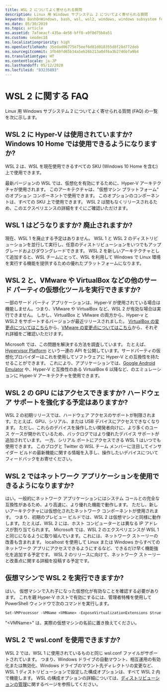 ```yaml
---
title: WSL 2 についてよく寄せられる質問
description: Linux 用 Windows サブシステム 2 についてよく寄せられる質問
keywords: BashOnWindows, bash, wsl, wsl2, windows, windows subsystem for linux, windowssubsystem, ubuntu, debian, suse, windows 10, インストール
ms.date: 05/30/2019
ms.topic: article
ms.assetid: 7afaeacf-435a-4e58-bff0-a9f0d75b8a51
ms.custom: seodec18
ms.localizationpriority: high
ms.openlocfilehash: 35edad06775e75eef6d81d018355d8f28d772deb
ms.sourcegitcommit: 3fb40fd65b34a5eb26b213a0df6a3b2746b7a9b4
ms.translationtype: HT
ms.contentlocale: ja-JP
ms.lasthandoff: 05/12/2020
ms.locfileid: "83235893"
---
```

# <a name="wsl-2-faqs"></a>WSL 2 に関する FAQ

Linux 用 Windows サブシステム 2 についてよく寄せられる質問 (FAQ) の一覧を次に示します。

## <a name="does-wsl-2-use-hyper-v-will-it-be-available-on-windows-10-home"></a>WSL 2 に Hyper-V は使用されていますか? Windows 10 Home では使用できるようになりますか?

WSL 2 は、WSL を現在使用できるすべての SKU (Windows 10 Home を含む) 上で使用できます。

最新バージョンの WSL では、仮想化を有効にするために、Hyper-V アーキテクチャが使用されます。 このアーキテクチャは、"仮想マシン プラットフォーム" のオプション コンポーネントで使用できます。 このオプションのコンポーネントは、すべての SKU 上で使用できます。 WSL 2 は間もなくリリースされるため、このエクスペリエンスの詳細をすぐにご確認いただけます。

## <a name="what-will-happen-to-wsl-1-will-it-be-abandoned"></a>WSL 1 はどうなりますか? 廃止されますか?

現在、WSL 1 を廃止する予定はありません。 WSL 1 と WSL 2 のディストリビューションを並行して実行し、任意のディストリビューションをいつでもアップグレードおよびダウングレードできます。 WSL 2 を新しいアーキテクチャとして追加すると、WSL チームにとって、WSL を利用して Windows で Linux 環境を実行する機能を提供するための優れたプラットフォームになります。

## <a name="will-i-be-able-to-run-wsl-2-and-other-3rd-party-virtualization-tools-such-as-vmware-or-virtualbox"></a>WSL 2 と、VMware や VirtualBox などの他のサード パーティの仮想化ツールを実行できますか?

一部のサード パーティ アプリケーションは、Hyper-V が使用されている場合は機能しません。つまり、VMware や VirtualBox など、WSL 2 が有効な場合は実行できません。 しかし、VirtualBox と VMware の両方から、Hyper-v と WSL2 をサポートするバージョンが最近リリースされました。 [VirtualBox の変更点についてはこちら][1]から、[VMware の変更点についてはこちら][4]から、それぞれ詳細をご確認いただけます。

Microsoft では、この問題を解決する方法を調査しています。 たとえば、[Hypervisor Platform][2] という一連の API を公開しています。サードパーティの仮想化プロバイダーはこれを使用してソフトウェアに Hyper-V との互換性を持たせることができます。 これにより、アプリケーションでは、[Google Android Emulator][3] や、Hyper-V と互換性のある VirtualBox 6 以降など、のエミュレーションに Hyper-V アーキテクチャを使用できます。

## <a name="can-i-access-the-gpu-in-wsl-2-are-there-plans-to-increase-hardware-support"></a>WSL 2 の GPU にはアクセスできますか? ハードウェア サポートを強化する予定はありますか?

WSL 2 の初期リリースでは、ハードウェア アクセスのサポートが制限されます。たとえば、GPU、シリアル、または USB デバイスにアクセスできなくなります。 ただし、これらのデバイスを操作したい開発者向けに、より多くのユース ケースが開かれているため、バックログではより優れたデバイス サポートが追加されています。 一方、シリアル ポートにアクセスできる WSL 1 はいつでも使用できます。 このブログと Twitter の WSL チーム メンバーに注目してインサイダー ビルドの最新機能に関する情報を入手し、操作したいデバイスについてフィードバックをお寄せください。

## <a name="will-wsl-2-be-able-to-use-networking-applications"></a>WSL 2 ではネットワーク アプリケーションを使用できるようになりますか?

はい。一般的にネットワーク アプリケーションにはシステム コールとの完全な互換性があるため、より高速に、より優れた機能で動作します。 ただし、新しいアーキテクチャには仮想化されたネットワーク コンポーネントが使用されます。 つまり、初期のプレビュー ビルドでは、WSL 2 は仮想マシンと同様に動作します。たとえば、WSL 2 には、ホスト コンピューターとは異なる IP アドレスが割り当てられます。 Microsoft では、WSL 2 のエクスペリエンスが WSL 1 と同じになるように取り組んでいます。これには、ネットワーク ストーリーの改善も含まれます。 localhost を使用して Linux または Windows からすべてのネットワーク アプリにアクセスできるようにするなど、できるだけ早く機能強化を追加する予定です。 WSL 2 のリリースに向けて、ネットワーク ストーリーと改善点に関する詳細を投稿する予定です。

## <a name="can-i-run-wsl-2-in-a-virtual-machine"></a>仮想マシンで WSL 2 を実行できますか?

はい。 仮想マシンで入れ子になった仮想化が有効なことを確認する必要があります。 これを親 Hyper-V ホストで有効にするには、管理者特権を使用して PowerShell ウィンドウで次のコマンドを実行します。

`Set-VMProcessor -VMName <VMName> -ExposeVirtualizationExtensions $true`

"&lt;VMName&gt;" は、実際の仮想マシンの名前に置き換えてください。

## <a name="can-i-use-wslconf-in-wsl-2"></a>WSL 2 で wsl.conf を使用できますか?

WSL 2 では、WSL 1 に使用されているものと同じ wsl.conf ファイルがサポートされています。 つまり、Windows ドライブの自動マウント、相互運用の有効化または無効化、Windows ドライブのマウント先ディレクトリの変更など、WSL 1 ディストリビューションで設定した構成オプションは、すべて WSL 2 内で機能します。 WSL の構成オプションの詳細については、[ディストリビューションの管理](./wsl-config.md)に関するページを参照してください。

 [1]: https://www.virtualbox.org/wiki/Changelog-6.0
 [2]: https://docs.microsoft.com/virtualization/api/
 [3]: https://devblogs.microsoft.com/visualstudio/hyper-v-android-emulator-support/
 [4]: https://blogs.vmware.com/workstation/2020/01/vmware-workstation-tech-preview-20h1.html